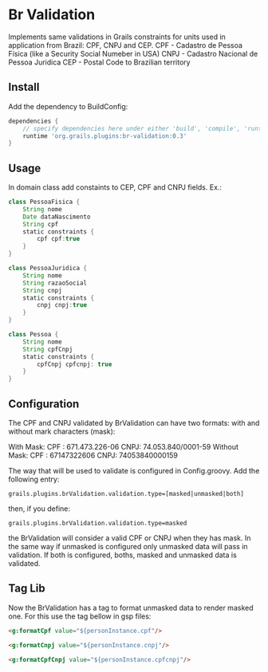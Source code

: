 Br Validation
=============

Implements same validations in Grails constraints for units used in application from Brazil: CPF, CNPJ and CEP.
CPF - Cadastro de Pessoa Física (like a Security Social Numeber in USA)
CNPJ - Cadastro Nacional de Pessoa Juridica
CEP - Postal Code to Brazilian territory

Install
-------

Add the dependency to BuildConfig:

```groovy
dependencies {
	// specify dependencies here under either 'build', 'compile', 'runtime', 'test' or 'provided' scopes eg.
	runtime 'org.grails.plugins:br-validation:0.3'
}
```

Usage
-----

In domain class add constaints to CEP, CPF and CNPJ fields. Ex.:

```groovy
class PessoaFisica {
	String nome
	Date dataNascimento
	String cpf
	static constraints {
		cpf cpf:true
	}
}
```

```groovy
class PessoaJuridica {
	String nome
	String razaoSocial
	String cnpj
	static constraints {
		cnpj cnpj:true
	}
}

```

```groovy
class Pessoa {
	String nome
	String cpfCnpj
	static constraints {
		cpfCnpj cpfcnpj: true
	}
}

```

Configuration
-------------

The CPF and CNPJ validated by BrValidation can have two formats: with and without mark characters (mask):

With Mask:
	CPF : 671.473.226-06
	CNPJ: 74.053.840/0001-59
Without Mask:
	CPF : 67147322606
	CNPJ: 74053840000159

The way that will be used to validate is configured in Config.groovy. Add the following entry:
```
grails.plugins.brValidation.validation.type=[masked|unmasked|both]
```

then, if you define:
```
grails.plugins.brValidation.validation.type=masked
```

the BrValidation will consider a valid CPF or CNPJ when they has mask. In the same way if unmasked is configured only unmasked data will pass in validation.
If both is configured, boths, masked and unmasked data is validated.


Tag Lib
-------

Now the BrValidation has a tag to format unmasked data to render masked one. For this use the tag bellow in gsp files:

```html
<g:formatCpf value="${personInstance.cpf"/>

<g:formatCnpj value="${personInstance.cnpj"/>

<g:formatCpfCnpj value="${personInstance.cpfcnpj"/>
```
